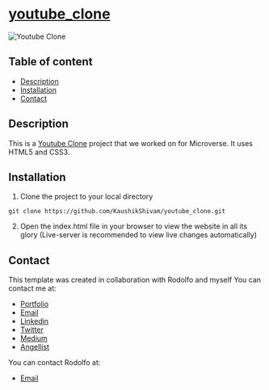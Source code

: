 # [youtube_clone](https://raw.githack.com/KaushikShivam/youtube_clone/feature-navigation/index.html)

![Youtube Clone](contoh_tiruan.png)

## Table of content
- [Description](#description)
- [Installation](#installation)
- [Contact](#contact)

## Description
This is a [Youtube Clone](https://raw.githack.com/rociac/forms-project/development/index.htm) project that we worked on for Microverse.
It uses HTML5 and CSS3.


## Installation

1. Clone the project to your local directory
```
git clone https://github.com/KaushikShivam/youtube_clone.git
```
2. Open the index.html file in your browser to view the website in all its glory (Live-server is recommended to view live changes automatically)

## Contact
This template was created in collaboration with Rodolfo and myself
You can contact me at:

- [Portfolio](https://www.shivamkaushik.com)
- [Email](mailto:shivamkaushikofficial@gmail.com)
- [Linkedin](https://www.linkedin.com/in/kshivamdev/)
- [Twitter](https://twitter.com/kShivamDev)
- [Medium](https://medium.com/@shivamkaushikofficial)
- [Angellist](https://angel.co/kshivamdev)

You can contact Rodolfo at:
- [Email](acosta.rodolfo.rca@gmail.com)

